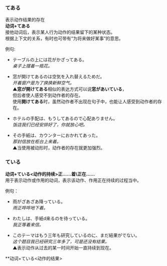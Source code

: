 ### てある
表示动作结果的存在  
**动词+てある**  
接他动词后，表示某人行为动作的结果留下的某种状态。  
根据上下文的关系，有时也可带有“为将来做好某事”的意思。

例句:
+ テーブルの上には花がかざってある。  
*桌子上摆着一瓶花。*  

+ 窓が開けてあるのは空気を入れ替えるためだ。  
*开着窗户是为了换换新鲜空气。*  
▲**窓が開けてある**相似的表达方式可以说**窓があいている**，  
但后者使人感受不到动作者的存在。  
使用**開けてある**时，虽然动作者不出现在句子中，也能让人感受到动作者的存在。  

+ ホテルの手配は、もうしてあるので心配ありません。  
*饭店我们已经安排好了，你就放心吧。*  

+ その手紙は、カウンターにおかれてあった。  
*那封信放在柜台上来着。*  
▲当使用被动形时，动作者的存在就更加强烈。  

### ている　　
**动词+ている<动作的持续>正……着\正在……**  
用于表示动作或作用的动词，表示该动作、作用正在持续的过程当中。  

例句：  
+ 雨がざあざあ降っている。  
*雨正哗哗地下着。*  

+ わたしは、手紙d来るのを待っている。  
*我正等着来信。*

+ このテーマはもう三年も研究しているのに、まだ結果がでない。  
*这个题目我已经研究三年多了，可是还没有结果。*  
▲表示动作从过去的某一时间开始一直持续到现在。

**动词+ている<动作的结果>
